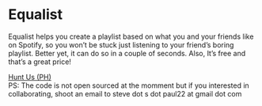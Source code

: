 # Equalist

Equalist helps you create a playlist based on what you and your friends like on Spotify, so you won’t be stuck just listening to your friend’s boring playlist. Better yet, it can do so in a couple of seconds. Also, It’s free and that’s a great price!

[Hunt Us (PH)](https://www.producthunt.com/posts/equalist) \
PS: The code is not open sourced at the momment but if you interested in collaborating, shoot an email to steve dot s dot paul22 at gmail dot com
